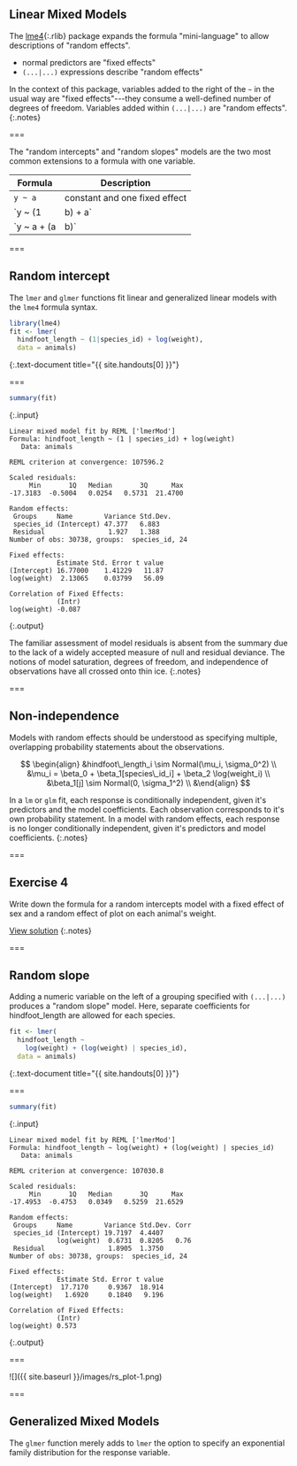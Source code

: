 ---
---

## Linear Mixed Models

The [lme4](){:.rlib} package expands the formula "mini-language" to allow
descriptions of "random effects".

- normal predictors are "fixed effects"
- `(...|...)` expressions describe "random effects"

In the context of this package, variables
added to the right of the `~` in the usual way are "fixed effects"---they
consume a well-defined number of degrees of freedom. Variables added within
`(...|...)` are "random effects".
{:.notes}

===

The "random intercepts" and "random slopes" models are the two most common
extensions to a formula with one variable.

| Formula               | Description                                                     |
|-----------------------|-----------------------------------------------------------------|
| `y ~ a`               | constant and one fixed effect                                   |
| `y ~ (1 | b) + a`     | random intercept for each level in `b` and one fixed effect     |
| `y ~ a + (a | b)`     | random intercept and slope w.r.t. `a` for each level in `b`                  |

===

## Random intercept

The `lmer` and `glmer` functions fit linear and generalized linear models with
the `lme4` formula syntax.


~~~r
library(lme4)
fit <- lmer(
  hindfoot_length ~ (1|species_id) + log(weight),
  data = animals)
~~~
{:.text-document title="{{ site.handouts[0] }}"}

===


~~~r
summary(fit)
~~~
{:.input}
~~~
Linear mixed model fit by REML ['lmerMod']
Formula: hindfoot_length ~ (1 | species_id) + log(weight)
   Data: animals

REML criterion at convergence: 107596.2

Scaled residuals: 
     Min       1Q   Median       3Q      Max 
-17.3183  -0.5004   0.0254   0.5731  21.4700 

Random effects:
 Groups     Name        Variance Std.Dev.
 species_id (Intercept) 47.377   6.883   
 Residual                1.927   1.388   
Number of obs: 30738, groups:  species_id, 24

Fixed effects:
            Estimate Std. Error t value
(Intercept) 16.77000    1.41229   11.87
log(weight)  2.13065    0.03799   56.09

Correlation of Fixed Effects:
            (Intr)
log(weight) -0.087
~~~
{:.output}

The familiar assessment of model residuals is absent from the summary due to the lack of a widely accepted measure of null and residual deviance. The notions of model saturation, degrees of freedom, and independence of observations have all crossed onto thin ice.
{:.notes}

===

## Non-independence

Models with random effects should be understood as specifying multiple,
overlapping probability statements about the observations.

$$
\begin{align}
&hindfoot\_length_i \sim Normal(\mu_i, \sigma_0^2) \\
&\mu_i = \beta_0 + \beta_1[species\_id_i] + \beta_2 \log(weight_i) \\
&\beta_1[j] \sim Normal(0, \sigma_1^2) \\
&\end{align}
$$

In a `lm` or `glm` fit, each response is conditionally independent, given it's predictors and the model coefficients. Each observation corresponds to it's own probability statement. In a model with random effects, each response is no longer conditionally independent, given it's predictors and model coefficients.
{:.notes}

===

## Exercise 4

Write down the formula for a random intercepts model with a fixed effect of
sex and a random effect of plot on each animal's weight.

[View solution](#solution-4)
{:.notes}

===

## Random slope

Adding a numeric variable on the left of a grouping specified with `(...|...)` produces a "random slope" model. Here, separate coefficients for hindfoot_length are allowed for each species.


~~~r
fit <- lmer(
  hindfoot_length ~ 
    log(weight) + (log(weight) | species_id),
  data = animals)
~~~
{:.text-document title="{{ site.handouts[0] }}"}

===


~~~r
summary(fit)
~~~
{:.input}
~~~
Linear mixed model fit by REML ['lmerMod']
Formula: hindfoot_length ~ log(weight) + (log(weight) | species_id)
   Data: animals

REML criterion at convergence: 107030.8

Scaled residuals: 
     Min       1Q   Median       3Q      Max 
-17.4953  -0.4753   0.0349   0.5259  21.6529 

Random effects:
 Groups     Name        Variance Std.Dev. Corr
 species_id (Intercept) 19.7197  4.4407       
            log(weight)  0.6731  0.8205   0.76
 Residual                1.8905  1.3750       
Number of obs: 30738, groups:  species_id, 24

Fixed effects:
            Estimate Std. Error t value
(Intercept)  17.7170     0.9367  18.914
log(weight)   1.6920     0.1840   9.196

Correlation of Fixed Effects:
            (Intr)
log(weight) 0.573 
~~~
{:.output}

===



![]({{ site.baseurl }}/images/rs_plot-1.png)

===

## Generalized Mixed Models

The `glmer` function merely adds to `lmer` the option to specify an exponential
family distribution for the response variable.
